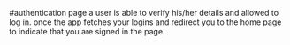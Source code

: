 #authentication page
a user is able to verify his/her details and allowed to log in.
once the app fetches your logins and redirect you to the home page to indicate that you are signed in the page.
